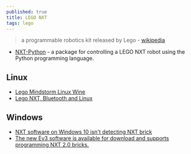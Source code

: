 ```yaml
---
published: true
title: LEGO NXT
tags: lego
---
```

> a programmable robotics kit released by Lego - [wikipedia](https://en.wikipedia.org/wiki/Lego_Mindstorms_NXT)

- [NXT-Python](https://github.com/schodet/nxt-python) - a package for controlling a LEGO NXT robot using the Python programming language.

## Linux
- [Lego Mindstorm Linux Wine](https://visitawinery.info/l-wine/lego-mindstorm-linux-wine.html)
- [Lego NXT, Bluetooth and Linux](https://www.cs.uleth.ca/~benkoczi/3720/data/NXT_Bluetooth_handout-jeremy.pdf)


## Windows
- [NXT software on Windows 10 isn't detecting NXT brick](https://bricks.stackexchange.com/questions/14831/nxt-software-on-windows-10-isnt-detecting-nxt-brick)
- [The new Ev3 software is available for download and supports programming NXT 2.0 bricks.](https://superuser.com/questions/364864/is-it-possible-to-run-nxt-g-software-under-linux-using-wine/640969#640969)
